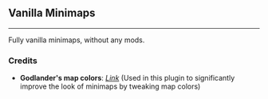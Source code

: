 ## Vanilla Minimaps

-----

Fully vanilla minimaps, without any mods.

### Credits

- **Godlander's map colors**: [*Link*](https://github.com/Godlander/vpp/blob/main/assets/minecraft/shaders/core/render/text.fsh) (Used in this plugin to significantly improve the look of minimaps by tweaking map colors)